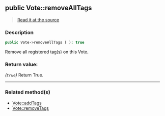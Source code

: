 ## public Vote::removeAllTags

> [Read it at the source](https://github.com/julien-boudry/Condorcet/blob/master/src/Vote.php#L652)

### Description    

```php
public Vote->removeAllTags ( ): true
```

Remove all registered tag(s) on this Vote.
    

### Return value:   

*(`true`)* Return True.


---------------------------------------

### Related method(s)      

* [Vote::addTags](/Docs/ApiReferences/Vote%20Class/public%20Vote--addTags.md)    
* [Vote::removeTags](/Docs/ApiReferences/Vote%20Class/public%20Vote--removeTags.md)    
